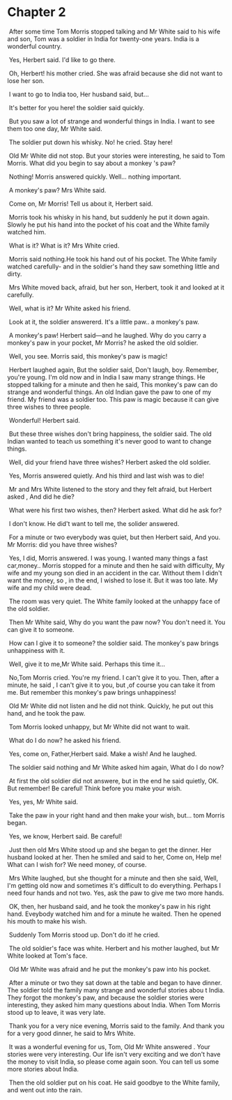 # Chapter 2

​	After some time Tom Morris stopped talking and Mr White said to his wife and son, Tom was a soldier in India for twenty-one years. India is a wonderful country.

​	Yes, Herbert said. I'd like to go there.

​	Oh, Herbert! his mother cried. She was afraid because she did not want to lose her son.

​	I want to go to India too, Her husband said, but...

​	It's better for you here! the soldier said quickly.

​	But you saw a lot of strange and wonderful things in India. I want to see them too one day, Mr White said.

​	The soldier put down his whisky. No! he cried. Stay here!

​	Old Mr White did not stop. But your stories were interesting, he said to Tom Morris. What did you begin to say about a monkey 's paw?

​	Nothing! Morris answered quickly. Well… nothing important.

​	A monkey's paw? Mrs White said.

​	Come on, Mr Morris! Tell us about it, Herbert said.

​	Morris took his whisky in his hand, but suddenly he put it down again. Slowly he put his hand into the pocket of his coat and the White family watched him.

​	What is it? What is it? Mrs White cried.

​	Morris said nothing.He took his hand out of his pocket. The White family watched carefully- and in the soldier's hand they saw something little and dirty.

​	Mrs White moved back, afraid, but her son, Herbert, took it and looked at it carefully.

​	Well, what  is it? Mr White asked his friend.

​	Look at it, the soldier answererd. It's a little paw.. a monkey's paw.

​	A monkey's paw! Herbert said—and he laughed. Why do you carry a monkey's paw in your pocket, Mr Morris? he asked the old soldier.

​	Well, you see. Morris said, this monkey's paw is magic!

​	Herbert laughed again, But the soldier said, Don't laugh, boy. Remember, you're young. I'm old now and in India I saw many strange things. He stopped talking for a minute and then he said, This monkey's paw can do strange and wonderful things. An old Indian gave the paw to one of my friend. My friend was a soldier too. This paw is magic because it can give three wishes to three people.

​	Wonderful! Herbert said.

​	But these three wishes don't bring happiness, the soldier said. The old Indian wanted to teach us something it's never good to want to change things.

​	Well, did your friend have three wishes? Herbert asked the old soldier.

​	Yes, Morris answered quietly. And his third and last wish was to die!

​	Mr and Mrs White listened to the story and they felt afraid, but Herbert asked , And did he die?

​	What were his first two wishes, then? Herbert asked. What did he ask for?

​	I don't know. He did't want to tell me, the solider answered.

​	For a minute or two everybody was quiet, but then Herbert said, And you. Mr Morris: did you have three wishes?

​	Yes, I did, Morris answered. I was young. I wanted many things a fast car,money.. Morris stopped for a minute and then he said with difficulty, My wife and my young son died in an accident in the car. Without them I didn't want the money, so , in the end, I wished to lose it. But it was too late. My wife and my child were dead.

​	The room was very quiet. The White family looked at the unhappy face of the old soldier.

​	Then Mr White said, Why do you want the paw now? You don't need it. You can give it to someone.

​	How can I give it to someone? the soldier said. The monkey's paw brings unhappiness with it.

​	Well, give it to me,Mr White said. Perhaps this time it...

​	No,Tom Morris cried. You're my friend. I can't give it to you. Then, after a minute, he said , I can't give it to you, but ,of course you can take it from me. But remember this monkey's paw brings unhappiness!

​	Old Mr White did not listen and he did not think. Quickly, he put out this hand, and he took the paw.

​	Tom Morris looked unhappy, but Mr White did not want to wait.

​	What do I do now? he asked his friend.

​	Yes, come on, Father,Herbert said. Make a wish! And he laughed.

​	The soldier said nothing and Mr White asked him again, What do I do now?

​	At first the old soldier did not answere, but in the end he said quietly, OK. But remember! Be careful! Think before you make your wish.

​	Yes, yes, Mr White said.

​	Take the paw in your right hand and then make your wish, but… tom Morris began.

​	Yes, we know, Herbert said. Be careful!

​	Just then old Mrs White stood up and she began to get the dinner. Her husband looked at her. Then he smiled and said to her, Come on, Help me! What can I wish for? We need money, of course.

​	Mrs White laughed, but she thought for a minute and then she said, Well, I'm getting old now and sometimes it's difficult to do everything. Perhaps I need four hands and not two. Yes, ask the paw to give me two more hands.

​	OK, then, her husband said, and he took the monkey's paw in his right hand. Eveybody watched him and for a minute he waited. Then he opened his mouth to make his wish.

​	Suddenly Tom Morris stood up. Don't do it! he cried.

​	The old soldier's face was white. Herbert and his mother laughed, but Mr White looked at Tom's face.

​	Old Mr White was afraid and he put the monkey's paw into his pocket.

​	After a minute or two they sat down at the table and began to have dinner. The soldier told the family many strange and wonderful stories abou t India. They forgot the monkey's paw, and because the soldier stories were interesting, they asked him many questions about India. When Tom Morris stood up to leave, it was very late.

​	Thank you for a very nice evening, Morris said to the family. And thank you for a very good dinner, he said to Mrs White.

​	It was a wonderful evening for us, Tom, Old Mr White answered . Your stories were very interesting. Our life isn't very exciting and we don't have the money to visit India, so please come again soon. You can tell us some more stories about India.

​	Then the old soldier put on his coat. He said goodbye to the White family, and went out into the rain.

